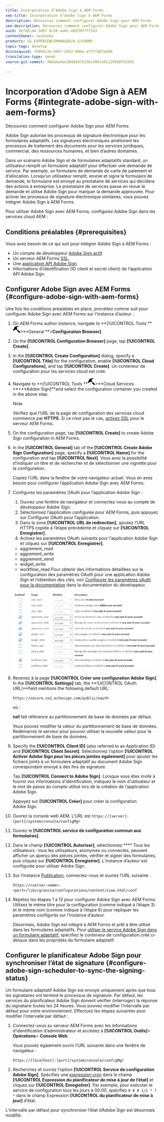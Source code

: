 ```yaml
---
title: Incorporation d’Adobe Sign à AEM Forms
seo-title: Incorporation d’Adobe Sign à AEM Forms
description: Découvrez comment configurer Adobe Sign pour AEM Forms
seo-description: Découvrez comment configurer Adobe Sign pour AEM Forms
uuid: 9efd5c44-3d87-4c56-aa6c-e65397fff243
contentOwner: sashanka
products: SG_EXPERIENCEMANAGER/6.4/FORMS
topic-tags: develop
discoiquuid: 7d494c2e-d457-4d52-89be-a77ffa07eb88
translation-type: tm+mt
source-git-commit: 36baba4ee20dd3d7d23bc50bfa91129588f55d32

---
```



# Incorporation d’Adobe Sign à AEM Forms {#integrate-adobe-sign-with-aem-forms}

Découvrez comment configurer Adobe Sign pour AEM Forms

Adobe Sign autorise les processus de signature électronique pour les formulaires adaptatifs. Les signatures électroniques améliorent les processus de traitement des documents pour les services juridiques, commercial, des ressources humaines, et bien d’autres domaines.

Dans un scénario Adobe Sign et de formulaires adaptatifs standard, un utilisateur remplit un formulaire adaptatif pour effectuer une demande de service. Par exemple, un formulaire de demande de carte de paiement et d’allocation. Lorsqu’un utilisateur remplit, envoie et signe le formulaire de demande, le formulaire est envoyé au prestataire de services qui décidera des actions à entreprise. Le prestataire de services passe en revue la demande et utilise Adobe Sign pour marquer la demande approuvée. Pour activer les processus de signature électronique similaires, vous pouvez intégrer Adobe Sign à AEM Forms.

Pour utiliser Adobe Sign avec AEM Forms, configurez Adobe Sign dans les services cloud AEM :

## Conditions préalables {#prerequisites}

Vous avez besoin de ce qui suit pour intégrer Adobe Sign à AEM Forms :

* Un compte de développeur [Adobe Sign actif](https://acrobat.adobe.com/us/en/why-adobe/developer-form.html).
* Un serveur AEM Forms [SSL](/help/sites-administering/ssl-by-default.md).
* Une [application API Adobe Sign](https://www.adobe.io/apis/documentcloud/sign/docs.html#!adobeio/adobeio-documentation/master/sign/gstarted/create_app.md).
* Informations d’identification (ID client et secret client) de l’application API Adobe Sign.

## Configurer Adobe Sign avec AEM Forms {#configure-adobe-sign-with-aem-forms}

Une fois les conditions préalables en place, procédez comme suit pour configurer Adobe Sign avec AEM Forms sur l’instance d’auteur :

1. On AEM Forms author instance, navigate to **[!UICONTROL Tools **![hammer](assets/hammer.png)>**General **>**Configuration Browser]**.
1. On the **[!UICONTROL Configuration Browser]** page, tap **[!UICONTROL Create]**.
1. In the **[!UICONTROL Create Configuration]** dialog, specify a **[!UICONTROL Title]** for the configuration, enable **[!UICONTROL Cloud Configurations]**, and tap **[!UICONTROL Create]**. Un conteneur de configuration pour les services cloud est créé.
1. Navigate to **[!UICONTROL Tools **![hammer](assets/hammer.png)>**Cloud Services **>**Adobe Sign]**and select the configuration container you created in the above step.

   >[!NOTE]
   >
   >Vérifiez que l’URL de la page de configuration des services cloud commence par **HTTPS**. Si ce n’est pas le cas, [activez SSL](/help/sites-administering/ssl-by-default.md) pour le serveur AEM Forms.

1. On the configuration page, tap **[!UICONTROL Create]** to create Adobe Sign configuration in AEM Forms.
1. In the **[!UICONTROL General]** tab of the **[!UICONTROL Create Adobe Sign Configuration]** page, specify a **[!UICONTROL Name]** for the configuration and tap **[!UICONTROL Next]**. Vous avez la possibilité d’indiquer un titre et de rechercher et de sélectionner une vignette pour la configuration.

   Copiez l’URL dans la fenêtre de votre navigateur actuel. Vous en avez besoin pour configurer l’application Adobe Sign avec AEM Forms.

1. Configurez les paramètres OAuth pour l’application Adobe Sign :

   1. Ouvrez une fenêtre de navigateur et connectez-vous au compte de développeur Adobe Sign.
   1. Sélectionnez l’application configurée pour AEM Forms, puis appuyez sur Configurer OAuth pour l’application.
   1. Dans la zone **[!UICONTROL URL de redirection]**, ajoutez l’URL HTTPS copiée à l’étape précédente et cliquez sur **[!UICONTROL Enregistrer]**.
   1. Activez les paramètres OAuth suivants pour l’application Adobe Sign et cliquez sur **[!UICONTROL Enregistrer]**.
   * aggrement_read
   * aggrement_write
   * aggrement_send
   * widget_write
   * workflow_read
   Pour obtenir des informations détaillées sur la configuration des paramètres OAuth pour une application Adobe Sign et l’obtention des clés, voir [Configurer les paramètres oAuth pour la documentation](https://www.adobe.io/apis/documentcloud/sign/docs.html#!adobeio/adobeio-documentation/master/sign/gstarted/configure_oauth.md) dans la documentation du développeur.

   ![Configuration OAuth](assets/oauth_config.png)

1. Revenez à la page **[!UICONTROL Créer une configuration Adobe Sign]**. In the **[!UICONTROL Settings]** tab, the **!UICONTROL OAuth URL]**field mentions the following default URL:

   `https://secure.na1.echosign.com/public/oauth`

   où :

   **na1** fait référence au partitionnement de base de données par défaut.

   Vous pouvez modifier la valeur du partitionnement de base de données. Redémarrez le serveur pour pouvoir utiliser la nouvelle valeur pour le partitionnement de base de données.

1. Specify the **[!UICONTROL Client ID]** (also referred to as Application ID) and **[!UICONTROL Client Secret]**. Sélectionnez l’option **[!UICONTROL Activer Adobe Sign pour les pièces jointes également]** pour ajouter les fichiers joints à un formulaire adaptatif au document Adobe Sign correspondant envoyé à des fins de signature.

   Tap **[!UICONTROL Connect to Adobe Sign]**. Lorsque vous êtes invité à fournir vos informations d’identification, indiquez le nom d’utilisateur et le mot de passe du compte utilisé lors de la création de l’application Adobe Sign.

   Appuyez sur **[!UICONTROL Créer]** pour créer la configuration Adobe Sign.

1. Ouvrez la console web AEM. L’URL est `https://[server]:[port]/system/console/configMgr`
1. Ouvrez le **[!UICONTROL service de configuration commun aux formulaires]**.
1. Dans le champ **[!UICONTROL Autoriser]**, sélectionnez **** Tous les utilisateurs : tous les utilisateurs, anonymes ou connectés, peuvent afficher un aperçu des pièces jointes, vérifier et signer des formulaires, puis cliquez sur **[!UICONTROL Enregistrer]**. L’instance d’auteur est configurée pour utiliser Adobe Sign.
1. Sur l’instance [Publication](/help/sites-deploying/deploy.md), connectez-vous et ouvrez l’URL suivante :

   `https://<server-name>:<port>/libs/granite/configurations/content/view.html/conf`

1. Répétez les étapes 1 à 12 pour configurer Adobe Sign avec AEM Forms. Utilisez le même titre pour la configuration (comme indiqué à l’étape 3) et le même nom (comme indiqué à l’étape 6) pour répliquer les paramètres configurés sur l’instance d’auteur.

   Désormais, Adobe Sign est intégré à AEM Forms et prêt à être utilisé dans les formulaires adaptatifs. Pour [utiliser le service Adobe Sign dans un formulaire adaptatif](/help/forms/using/working-with-adobe-sign.md#configure-adobe-sign-for-an-adaptive-form), spécifiez le conteneur de configuration créé ci-dessus dans les propriétés du formulaire adaptatif.

## Configurer le planificateur Adobe Sign pour synchroniser l’état de signature {#configure-adobe-sign-scheduler-to-sync-the-signing-status}

Un formulaire adaptatif Adobe Sign est envoyé uniquement après que tous les signataires ont terminé le processus de signature. Par défaut, les services du planificateur Adobe Sign doivent vérifier (interroger) la réponse du signataire toutes les 24 heures. Vous pouvez modifier l’intervalle par défaut pour votre environnement. Effectuez les étapes suivantes pour modifier l’intervalle par défaut :

1. Connectez-vous au serveur AEM Forms avec les informations d’identification d’administrateur et accédez à **[!UICONTROL Outils]**> **Opérations**> **Console Web**.

   Vous pouvez également ouvrir l’URL suivante dans une fenêtre de navigateur :

   `https://[localhost]:[port]/system/console/configMgr`

1. Recherchez et ouvrez l’option **[!UICONTROL Service de configuration Adobe Sign]**. Spécifiez une [expression cron](https://en.wikipedia.org/wiki/Cron#CRON_expression) dans le champ **[!UICONTROL Expression du planificateur de mise à jour de l’état]** et cliquez sur **[!UICONTROL Enregistrer]**. Par exemple, pour exécuter le service de configuration tous les jours à 00:00, spécifiez `0 0 0 1/1 * ? *` dans le champ Expression **[!UICONTROL du planificateur de mise à jour]** d’état.

L’intervalle par défaut pour synchroniser l’état d’Adobe Sign est désormais modifié.
